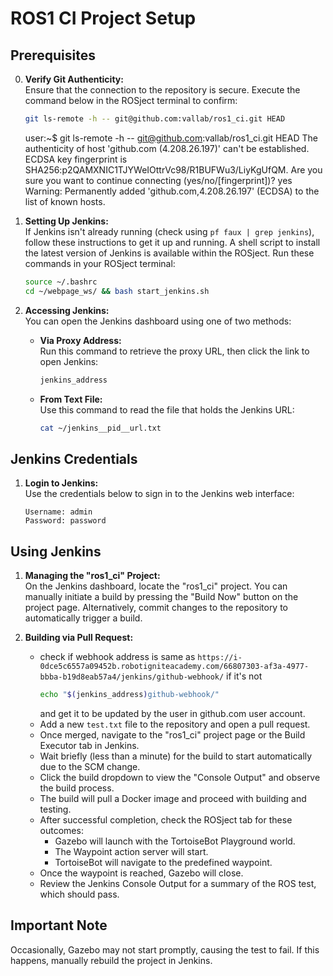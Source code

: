 
# ROS1 CI Project Setup

## Prerequisites

0. **Verify Git Authenticity:**  
   Ensure that the connection to the repository is secure. Execute the command below in the ROSject terminal to confirm:
   ```bash
   git ls-remote -h -- git@github.com:vallab/ros1_ci.git HEAD
   ```
   user:~$ git ls-remote -h -- git@github.com:vallab/ros1_ci.git HEAD
   The authenticity of host 'github.com (4.208.26.197)' can't be established.
   ECDSA key fingerprint is SHA256:p2QAMXNIC1TJYWeIOttrVc98/R1BUFWu3/LiyKgUfQM.
   Are you sure you want to continue connecting (yes/no/[fingerprint])? yes
   Warning: Permanently added 'github.com,4.208.26.197' (ECDSA) to the list of known hosts.

1. **Setting Up Jenkins:**  
   If Jenkins isn't already running (check using `pf faux | grep jenkins`), follow these instructions to get it up and running. A shell script to install the latest version of Jenkins is available within the ROSject. Run these commands in your ROSject terminal:
   ```bash
   source ~/.bashrc
   cd ~/webpage_ws/ && bash start_jenkins.sh
   ```

2. **Accessing Jenkins:**  
   You can open the Jenkins dashboard using one of two methods:
   - **Via Proxy Address:**  
     Run this command to retrieve the proxy URL, then click the link to open Jenkins:
     ```bash
     jenkins_address
     ```
   - **From Text File:**  
     Use this command to read the file that holds the Jenkins URL:
     ```bash
     cat ~/jenkins__pid__url.txt
     ```

## Jenkins Credentials

1. **Login to Jenkins:**  
   Use the credentials below to sign in to the Jenkins web interface:
   ```text
   Username: admin  
   Password: password  
   ```

## Using Jenkins

1. **Managing the "ros1_ci" Project:**  
   On the Jenkins dashboard, locate the "ros1_ci" project. You can manually initiate a build by pressing the "Build Now" button on the project page. Alternatively, commit changes to the repository to automatically trigger a build.

2. **Building via Pull Request:**  
   - check if webhook address is same as 
      ```https://i-0dce5c6557a09452b.robotigniteacademy.com/66807303-af3a-4977-bbba-b19d8eab57a4/jenkins/github-webhook/``` 
      if it's not 
      ```bash
      echo "$(jenkins_address)github-webhook/"
      ```
      and get it to be updated by the user in github.com user account.  
   - Add a new `test.txt` file to the repository and open a pull request.
   - Once merged, navigate to the "ros1_ci" project page or the Build Executor tab in Jenkins.
   - Wait briefly (less than a minute) for the build to start automatically due to the SCM change.
   - Click the build dropdown to view the "Console Output" and observe the build process.
   - The build will pull a Docker image and proceed with building and testing.
   - After successful completion, check the ROSject tab for these outcomes:
     - Gazebo will launch with the TortoiseBot Playground world.
     - The Waypoint action server will start.
     - TortoiseBot will navigate to the predefined waypoint.
   - Once the waypoint is reached, Gazebo will close.
   - Review the Jenkins Console Output for a summary of the ROS test, which should pass.

## Important Note
Occasionally, Gazebo may not start promptly, causing the test to fail. If this happens, manually rebuild the project in Jenkins.
